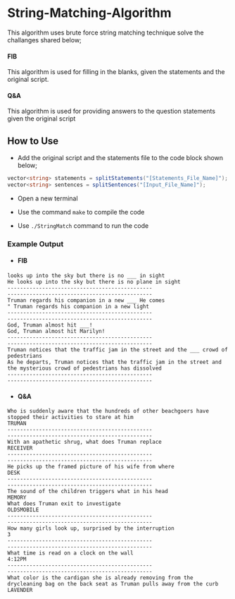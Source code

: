 # String-Matching-Algorithm

This algorithm uses brute force string matching technique solve the challanges shared below; 

#### FIB

This algorithm is used for filling in the blanks, given the statements and the original script.

#### Q&A

This algorithm is used for providing answers to the question statements given the original script

## How to Use 

- Add the original script and the statements file to the code block shown below;

```c#
vector<string> statements = splitStatements("[Statements_File_Name]");
vector<string> sentences = splitSentences("[Input_File_Name]");
```
- Open a new terminal 

- Use the command ```make``` to compile the code 

- Use ```./StringMatch``` command to run the code 

### Example Output 



- #### FIB
```
looks up into the sky but there is no ___ in sight
He looks up into the sky but there is no plane in sight 
----------------------------------------------
----------------------------------------------
Truman regards his companion in a new ___ He comes
" Truman regards his companion in a new light 
----------------------------------------------
----------------------------------------------
God, Truman almost hit ___!
God, Truman almost hit Marilyn! 
----------------------------------------------
----------------------------------------------
Truman notices that the traffic jam in the street and the ___ crowd of pedestrians
As he departs, Truman notices that the traffic jam in the street and the mysterious crowd of pedestrians has dissolved 
----------------------------------------------
----------------------------------------------
```
 - #### Q&A
```
Who is suddenly aware that the hundreds of other beachgoers have stopped their activities to stare at him
TRUMAN 
----------------------------------------------
----------------------------------------------
With an apathetic shrug, what does Truman replace
RECEIVER 
----------------------------------------------
----------------------------------------------
He picks up the framed picture of his wife from where
DESK
----------------------------------------------
----------------------------------------------
The sound of the children triggers what in his head
MEMORY 
What does Truman exit to investigate
OLDSMOBILE 
----------------------------------------------
----------------------------------------------
How many girls look up, surprised by the interruption
3 
----------------------------------------------
----------------------------------------------
What time is read on a clock on the wall
4:12PM 
----------------------------------------------
----------------------------------------------
What color is the cardigan she is already removing from the drycleaning bag on the back seat as Truman pulls away from the curb
LAVENDER 

```
